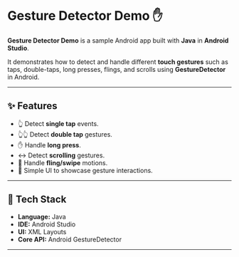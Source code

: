 # Gesture Detector Demo ✋

**Gesture Detector Demo** is a sample Android app built with **Java** in **Android Studio**.  

It demonstrates how to detect and handle different **touch gestures** such as taps, double-taps, long presses, flings, and scrolls using **GestureDetector** in Android.

---

## ✨ Features
- 👆 Detect **single tap** events.  
- 👆👆 Detect **double tap** gestures.  
- ✋ Handle **long press**.  
- ↔️ Detect **scrolling** gestures.  
- 🚀 Handle **fling/swipe** motions.  
- 📱 Simple UI to showcase gesture interactions.  

---

## 🚀 Tech Stack
- **Language:** Java  
- **IDE:** Android Studio  
- **UI:** XML Layouts  
- **Core API:** Android GestureDetector  

---


